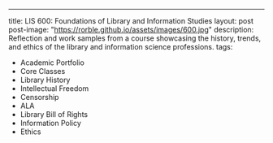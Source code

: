 ---
title: LIS 600: Foundations of Library and Information Studies
layout: post
post-image: "https://rorble.github.io/assets/images/600.jpg"
description: Reflection and work samples from a course showcasing the history, trends, and ethics of the library and information science professions.
tags:
- Academic Portfolio
- Core Classes
- Library History
- Intellectual Freedom
- Censorship
- ALA
- Library Bill of Rights
- Information Policy
- Ethics
